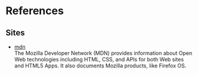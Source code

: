 # References

## Sites

- [mdn](https://developer.mozilla.org/)
  <br/>The Mozilla Developer Network (MDN) provides information about Open Web technologies including HTML, CSS, and
  APIs for both Web sites and HTML5 Apps. It also documents Mozilla products, like Firefox OS.
